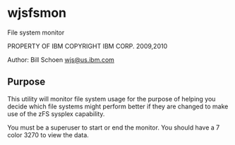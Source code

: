 # wjsfsmon

File system monitor

PROPERTY OF IBM
COPYRIGHT IBM CORP. 2009,2010

Author: Bill Schoen <wjs@us.ibm.com>

## Purpose

This utility will monitor file system usage for the purpose of
helping you decide which file systems might perform better if
they are changed to make use of the zFS sysplex capability.

You must be a superuser to start or end the monitor.
You should have a 7 color 3270 to view the data.
